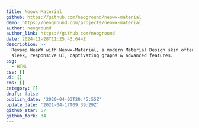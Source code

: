 ```yaml
---
title: Neowx Material
github: https://github.com/neoground/neowx-material
demo: https://neoground.com/projects/neowx-material
author: neoground
author_link: https://github.com/neoground
date: 2024-11-28T11:25:43.644Z
description: >-
  Revamp WeeWX with Neowx-Material, a modern Material Design skin offering a
  sleek, responsive UI, captivating graphs & advanced features.
ssg:
  - HTML
css: []
ui: []
cms: []
category: []
draft: false
publish_date: '2020-04-03T20:45:55Z'
update_date: '2021-04-17T09:39:29Z'
github_star: 57
github_fork: 34
---
```

